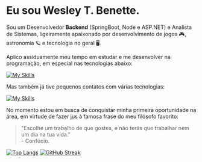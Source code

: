 # Eu sou Wesley T. Benette.
Sou um Desenvolvedor **Backend** (SpringBoot, Node e ASP.NET) e Analista de Sistemas, ligeiramente apaixonado por desenvolvimento de jogos 🎮, astronomia 🪐 e tecnologia no geral 🖥️.

Aplico assiduamente meu tempo em estudar e me desenvolver na programação, em especial nas tecnologias abaixo:

[![My Skills](https://skillicons.dev/icons?i=react,js,spring,java,bash,postman,git,postgresqlh)](https://skillicons.dev)

Mas também já tive pequenos contatos com várias tecnologias:

[![My Skills](https://skillicons.dev/icons?i=html,css,nodejs,dotnet,cs,c,php,python)](https://skillicons.dev)

No momento estou em busca de conquistar minha primeira oportunidade na área, em virtude de fazer jus à famosa frase do meu filósofo favorito:
> "Escolhe um trabalho de que gostes, e não terás que trabalhar nem um dia na tua vida." <br/>
> \- Confúcio.

[![Top Langs](https://github-readme-stats.vercel.app/api/top-langs/?username=WesleyTelesBenette&layout=compact&theme=github_dark&hide_border=true&locale=pt-br)](https://github.com/anuraghazra/github-readme-stats)
[![GitHub Streak](https://streak-stats.demolab.com?user=WesleyTelesBenette&theme=github-dark-blue&hide_border=true&locale=pt_BR&date_format=j%2Fn%5B%2FY%5D&exclude_days=Sun%2CWed&card_width=500)](https://git.io/streak-stats)

